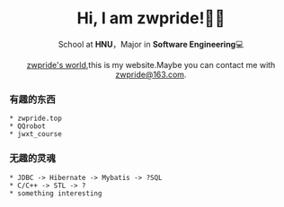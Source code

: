 <div align="center">

# Hi, I am zwpride!👨‍🎓

School at **HNU**，Major in **Software Engineering**💻
  
<a href="https://zwpride.top">zwpride's world</a>,this is my website.Maybe you can contact me with zwpride@163.com.

</div>

### 有趣的东西
~~~~~~~~~~~~~~~~~~~~~~~~~~~~~~~~~~~~~~~~~~~~~~~~~~~~~~~~~
* zwpride.top
* QQrobot
* jwxt_course
~~~~~~~~~~~~~~~~~~~~~~~~~~~~~~~~~~~~~~~~~~~~~~~~~~~~~~~~~

### 无趣的灵魂
~~~~~~~~~~~~~~~~~~~~~~~~~~~~~~~~~~~~~~~~~~~~~~~~~~~~~~~~~
* JDBC -> Hibernate -> Mybatis -> ?SQL
* C/C++ -> STL -> ?
* something interesting
~~~~~~~~~~~~~~~~~~~~~~~~~~~~~~~~~~~~~~~~~~~~~~~~~~~~~~~~~
